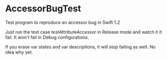 # AccessorBugTest
Test program to reproduce an accessor bug in Swift 1.2

Just run the test case *testAttributeAccessor* in Release mode and watch it it fail.
It won't fail in Debug configurations.

If you erase var states and var descriptions, it will stop failing as well.
No idea why yet.

